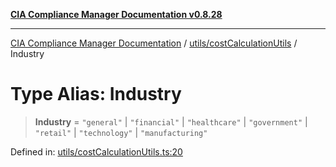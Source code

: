 [**CIA Compliance Manager Documentation v0.8.28**](../../../README.md)

***

[CIA Compliance Manager Documentation](../../../modules.md) / [utils/costCalculationUtils](../README.md) / Industry

# Type Alias: Industry

> **Industry** = `"general"` \| `"financial"` \| `"healthcare"` \| `"government"` \| `"retail"` \| `"technology"` \| `"manufacturing"`

Defined in: [utils/costCalculationUtils.ts:20](https://github.com/Hack23/cia-compliance-manager/blob/7619f76b35999bc4eb3f6ff6c1e77c13be78f250/src/utils/costCalculationUtils.ts#L20)
